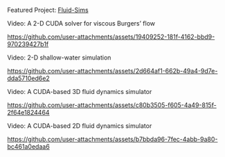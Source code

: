 Featured Project: [Fluid-Sims](https://github.com/seanwevans/fluid-sims/)

Video: A 2-D CUDA solver for viscous Burgers’ flow

https://github.com/user-attachments/assets/19409252-181f-4162-bbd9-970239427b1f

Video: 2-D shallow-water simulation

https://github.com/user-attachments/assets/2d664af1-662b-49a4-9d7e-dda5710ed6e2

Video: A CUDA-based 3D fluid dynamics simulator

https://github.com/user-attachments/assets/c80b3505-f605-4a49-815f-2f64e1824464

Video: A CUDA-based 2D fluid dynamics simulator

https://github.com/user-attachments/assets/b7bbda96-7fec-4abb-9a80-bc461a0edaa6
